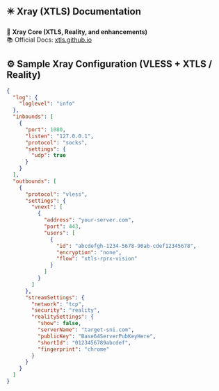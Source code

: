 ## ✴️ Xray (XTLS) Documentation

🔹 **Xray Core (XTLS, Reality, and enhancements)**  
📚 Official Docs: [xtls.github.io](https://xtls.github.io/)   

## ⚙️ Sample Xray Configuration (VLESS + XTLS / Reality)

```json
{
  "log": {
    "loglevel": "info"
  },
  "inbounds": [
    {
      "port": 1080,
      "listen": "127.0.0.1",
      "protocol": "socks",
      "settings": {
        "udp": true
      }
    }
  ],
  "outbounds": [
    {
      "protocol": "vless",
      "settings": {
        "vnext": [
          {
            "address": "your-server.com",
            "port": 443,
            "users": [
              {
                "id": "abcdefgh-1234-5678-90ab-cdef12345678",
                "encryption": "none",
                "flow": "xtls-rprx-vision"
              }
            ]
          }
        ]
      },
      "streamSettings": {
        "network": "tcp",
        "security": "reality",
        "realitySettings": {
          "show": false,
          "serverName": "target-sni.com",
          "publicKey": "Base64ServerPubKeyHere",
          "shortId": "0123456789abcdef",
          "fingerprint": "chrome"
        }
      }
    }
  ]
}